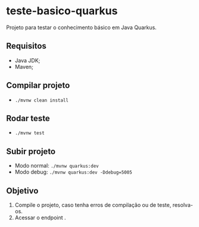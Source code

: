 # teste-basico-quarkus
Projeto para testar o conhecimento básico em Java Quarkus.

## Requisitos
- Java JDK;
- Maven;

## Compilar projeto
- `./mvnw clean install`

## Rodar teste
- `./mvnw test`

## Subir projeto
- Modo normal: `./mvnw quarkus:dev`
- Modo debug: `./mvnw quarkus:dev -Ddebug=5005`


## Objetivo
1. Compile o projeto, caso tenha erros de compilação ou de teste, resolva-os.
2. Acessar o endpoint </hello>.
